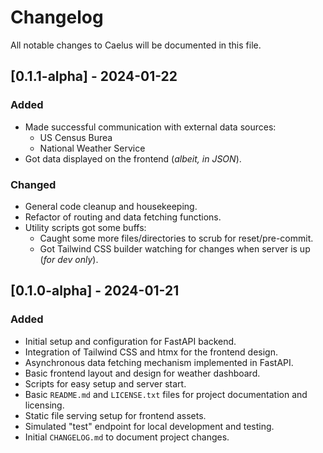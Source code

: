 # Changelog

All notable changes to Caelus will be documented in this file.

## [0.1.1-alpha] - 2024-01-22

### Added

- Made successful communication with external data sources:
  - US Census Burea
  - National Weather Service
- Got data displayed on the frontend (_albeit, in JSON_).

### Changed

- General code cleanup and housekeeping.
- Refactor of routing and data fetching functions.
- Utility scripts got some buffs:
  - Caught some more files/directories to scrub for reset/pre-commit.
  - Got Tailwind CSS builder watching for changes when server is up (_for dev only_).

## [0.1.0-alpha] - 2024-01-21

### Added

- Initial setup and configuration for FastAPI backend.
- Integration of Tailwind CSS and htmx for the frontend design.
- Asynchronous data fetching mechanism implemented in FastAPI.
- Basic frontend layout and design for weather dashboard.
- Scripts for easy setup and server start.
- Basic `README.md` and `LICENSE.txt` files for project documentation and licensing.
- Static file serving setup for frontend assets.
- Simulated "test" endpoint for local development and testing.
- Initial `CHANGELOG.md` to document project changes.